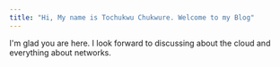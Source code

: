 ```yaml
---
title: "Hi, My name is Tochukwu Chukwure. Welcome to my Blog"
---
```

I'm glad you are here. I look forward to discussing about the cloud and everything about networks.
